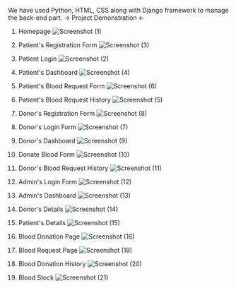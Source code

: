 We have used Python, HTML, CSS along with Django framework to manage the back-end part.
-> Project Demonstration <-
1. Homepage
![Screenshot (1)](https://github.com/alam0314/BloodBank/assets/113491086/c52cce68-911f-4f75-b166-8cb3f4cecb5b)

2. Patient's Registration Form
![Screenshot (3)](https://github.com/alam0314/BloodBank/assets/113491086/7a7c024c-0866-43b2-8bf8-c44007e70905)

3. Patient Login
![Screenshot (2)](https://github.com/alam0314/BloodBank/assets/113491086/9e50f591-a11c-49d8-b535-c1855b4e5413)

4. Patient's Dashboard
![Screenshot (4)](https://github.com/alam0314/BloodBank/assets/113491086/7849088f-7262-47dc-afab-3fd6d440ec2c)

5. Patient's Blood Request Form
![Screenshot (6)](https://github.com/alam0314/BloodBank/assets/113491086/071404c8-2e9d-4361-9728-6dc502efe934)

6. Patient's Blood Request History
![Screenshot (5)](https://github.com/alam0314/BloodBank/assets/113491086/a7b4c2d5-aee0-4326-8880-6c12493fb6e9)

7. Donor's Registration Form
![Screenshot (8)](https://github.com/alam0314/BloodBank/assets/113491086/03d87ca5-7e68-439b-b433-ce08aaf50a10)

8. Donor's Login Form
![Screenshot (7)](https://github.com/alam0314/BloodBank/assets/113491086/8659a267-f689-4b4e-85a0-1d92b5e976c8)

9. Donor's Dashboard
![Screenshot (9)](https://github.com/alam0314/BloodBank/assets/113491086/80b69352-c00d-4b67-9920-0b8b45aa0d37)

10. Donate Blood Form 
![Screenshot (10)](https://github.com/alam0314/BloodBank/assets/113491086/196cdd0f-37d8-47ae-81b3-900cc4f8ef9a)

11. Donor's Blood Request History
![Screenshot (11)](https://github.com/alam0314/BloodBank/assets/113491086/521811ce-1c43-4081-bed7-49c30a66cf1a)

12. Admin's Login Form
![Screenshot (12)](https://github.com/alam0314/BloodBank/assets/113491086/ee4077c0-2ab8-43cb-b84a-d03510afb091)

13. Admin's Dashboard
![Screenshot (13)](https://github.com/alam0314/BloodBank/assets/113491086/69ad451e-7342-4a4b-9108-3e55f3eadf75)

14. Donor's  Details
![Screenshot (14)](https://github.com/alam0314/BloodBank/assets/113491086/66dbafd1-f7c4-492e-8e7f-3570f69f6308)

15. Patient's Details
![Screenshot (15)](https://github.com/alam0314/BloodBank/assets/113491086/d0d92d18-3bf1-4d84-9b4a-139f7e41cb01)

16. Blood Donation Page
![Screenshot (16)](https://github.com/alam0314/BloodBank/assets/113491086/5b246eb4-a8c1-4200-a051-fd8baa831799)

17. Blood Request Page
![Screenshot (19)](https://github.com/alam0314/BloodBank/assets/113491086/7740a96e-7039-4883-ac7d-06ee59614bbf)

18. Blood Donation History
![Screenshot (20)](https://github.com/alam0314/BloodBank/assets/113491086/50ad53cc-419b-44f5-8cfd-0df5f3f2ce90)

19. Blood Stock
![Screenshot (21)](https://github.com/alam0314/BloodBank/assets/113491086/a8f551d7-95b0-4388-b12e-8daeb86f0292)
